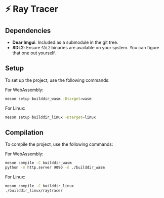 # ⚡ Ray Tracer

## Dependencies

- **Dear Imgui**: Included as a submodule in the git tree.
- **SDL2**: Ensure `SDL2` binaries are available on your system. You can figure that one out yourself.

## Setup

To set up the project, use the following commands:

For WebAssembly:
```sh
meson setup builddir_wasm -Dtarget=wasm
```

For Linux:
```sh
meson setup builddir_linux -Dtarget=linux
```

## Compilation

To compile the project, use the following commands:

For WebAssembly:
```sh
meson compile -C builddir_wasm
python -m http.server 9090 -d ./builddir_wasm
```

For Linux:
```sh
meson compile -C builddir_linux
./builddir_linux/raytracer
```